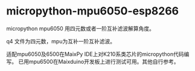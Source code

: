 # micropython-mpu6050-esp8266
micropython mpu6050 用四元数或者一阶互补滤波解算角度。

q4 文件为四元数，mpu为互补一阶互补滤波。

适配mpu6050及6500在MaixPy IDE上对K210系类芯片的micropython代码编写。
已用mpu6500在Maixduino开发板上进行测试可用。其他自行参考。
